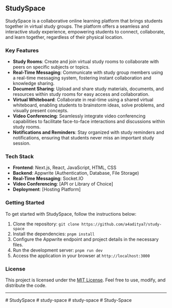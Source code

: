 
## StudySpace

StudySpace is a collaborative online learning platform that brings students together in virtual study groups. The platform offers a seamless and interactive study experience, empowering students to connect, collaborate, and learn together, regardless of their physical location.

### Key Features

- **Study Rooms**: Create and join virtual study rooms to collaborate with peers on specific subjects or topics.
- **Real-Time Messaging**: Communicate with study group members using a real-time messaging system, fostering instant collaboration and knowledge sharing.
- **Document Sharing**: Upload and share study materials, documents, and resources within study rooms for easy access and collaboration.
- **Virtual Whiteboard**: Collaborate in real-time using a shared virtual whiteboard, enabling students to brainstorm ideas, solve problems, and visually present concepts.
- **Video Conferencing**: Seamlessly integrate video conferencing capabilities to facilitate face-to-face interactions and discussions within study rooms.
- **Notifications and Reminders**: Stay organized with study reminders and notifications, ensuring that students never miss an important study session.

### Tech Stack

- **Frontend**: Next.js, React, JavaScript, HTML, CSS
- **Backend**: Appwrite (Authentication, Database, File Storage)
- **Real-Time Messaging**: Socket.IO
- **Video Conferencing**: [API or Library of Choice]
- **Deployment**: [Hosting Platform]

### Getting Started

To get started with StudySpace, follow the instructions below:

1. Clone the repository: `git clone https://github.com/a4aditya7/study-space`
2. Install the dependencies: `pnpm install`
3. Configure the Appwrite endpoint and project details in the necessary files.
4. Run the development server: `pnpm run dev`
5. Access the application in your browser at `http://localhost:3000`

<!-- ### Contribution Guidelines

We welcome contributions from the community to make StudySpace even better. If you'd like to contribute, please follow the guidelines outlined in [CONTRIBUTING.md](link-to-contributing-file). -->

### License

This project is licensed under the [MIT License](link-to-license-file). Feel free to use, modify, and distribute the code.

<!-- ### Acknowledgments

We would like to thank the contributors and open-source community for their valuable contributions to the development of StudySpace. -->

---
#   S t u d y S p a c e 
 
 #   s t u d y - s p a c e 
 
 #   s t u d y - s p a c e 
 
 # Study-Space
